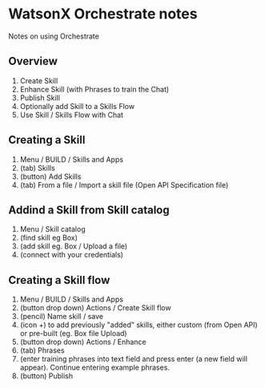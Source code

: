 # WatsonX Orchestrate notes
Notes on using Orchestrate

## Overview
1. Create Skill
1. Enhance Skill (with Phrases to train the Chat)
1. Publish Skill
1. Optionally add Skill to a Skills Flow
1. Use Skill / Skills Flow with Chat
 
## Creating a Skill
1. Menu / BUILD / Skills and Apps
1. (tab) Skills
1. (button) Add Skills
1. (tab) From a file / Import a skill file (Open API Specification file)

## Addind a Skill from Skill catalog
1. Menu / Skill catalog 
1. (find skill eg Box)
1. (add skill eg. Box / Upload a file)
1. (connect with your credentials)

## Creating a Skill flow
1. Menu / BUILD / Skills and Apps
1. (button drop down) Actions / Create Skill flow
1. (pencil) Name skill / save
1. (icon +) to add previously "added" skills, either custom (from Open API) or pre-built (eg. Box file Upload)
1. (button drop down) Actions / Enhance
1. (tab) Phrases
1. (enter training phrases into text field and press enter (a new field will appear). Continue entering example phrases.
1. (button) Publish

